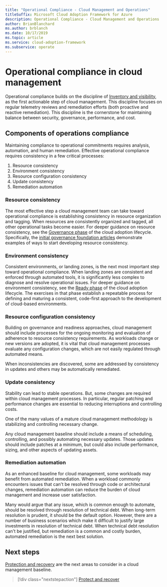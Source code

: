 ```yaml
---
title: "Operational Compliance - Cloud Management and Operations"
titleSuffix: Microsoft Cloud Adoption Framework for Azure
description: Operational Compliance - Cloud Management and Operations
author: BrianBlanchard
ms.author: brblanch
ms.date: 10/17/2019
ms.topic: article
ms.service: cloud-adoption-framework
ms.subservice: operate
---
```


# Operational compliance in cloud management

Operational compliance builds on the discipline of [Inventory and visibility](./inventory.md), as the first actionable step of cloud management. This discipline focuses on regular telemetry reviews and remediation efforts (both proactive and reactive remediation). This discipline is the cornerstone for maintaining balance between security, governance, performance, and cost.

## Components of operations compliance

Maintaining compliance to operational commitments requires analysis, automation, and human remediation. Effective operational compliance requires consistency in a few critical processes:

1. Resource consistency
2. Environment consistency
3. Resource configuration consistency
4. Update consistency
5. Remediation automation

### Resource consistency

The most effective step a cloud management team can take toward operational compliance is establishing consistency in resource organization and tagging. When resources are consistently organized and tagged, all other operational tasks become easier. For deeper guidance on resource consistency, see the [Governance phase](../../govern/index.md) of the cloud adoption lifecycle. Specifically, the [initial governance foundation articles](../../govern/initial-foundation.md) demonstrate examples of ways to start developing resource consistency.

### Environment consistency

Consistent environments, or landing zones, is the next most important step toward operational compliance. When landing zones are consistent and enforced through automated tools, it is significantly less complex to diagnose and resolve operational issues. For deeper guidance on environment consistency, see the [Ready phase](../../ready/index.md) of the cloud adoption lifecycle. The exercises in that phase establish a repeatable process for defining and maturing a consistent, code-first approach to the development of cloud-based environments.

### Resource configuration consistency

Building on governance and readiness approaches, cloud management should include processes for the ongoing monitoring and evaluation of adherence to resource consistency requirements. As workloads change or new versions are adopted, it is vital that cloud management processes evaluate any configuration changes, which are not easily regulated through automated means.

When inconsistencies are discovered, some are addressed by consistency in updates and others may be automatically remediated.

### Update consistency

Stability can lead to stable operations. But, some changes are required within cloud management processes. In particular, regular patching and performance changes are essential to reducing interruptions and controlling costs.

One of the many values of a mature cloud management methodology is stabilizing and controlling necessary change.

Any cloud management baseline should include a means of scheduling, controlling, and possibly automating necessary updates. Those updates should include patches at a minimum, but could also include performance, sizing, and other aspects of updating assets.

### Remediation automation

As an enhanced baseline for cloud management, some workloads may benefit from automated remediation. When a workload commonly encounters issues that can't be resolved through code or architectural changes, remediation automation can reduce the burden of cloud management and increase user satisfaction.

Many would argue that any issue, which is common enough to automate, should be resolved through resolution of technical debt. When long-term resolution is prudent, it should be the default option. However, there are a number of business scenarios which make it difficult to justify large investments in resolution of technical debt. When technical debt resolution can't be justified, but remediation is a common and costly burden, automated remediation is the next best solution.

## Next steps

[Protection and recovery](./protect.md) are the next areas to consider in a cloud management baseline.

> [!div class="nextstepaction"]
> [Protect and recover](./protect.md)
